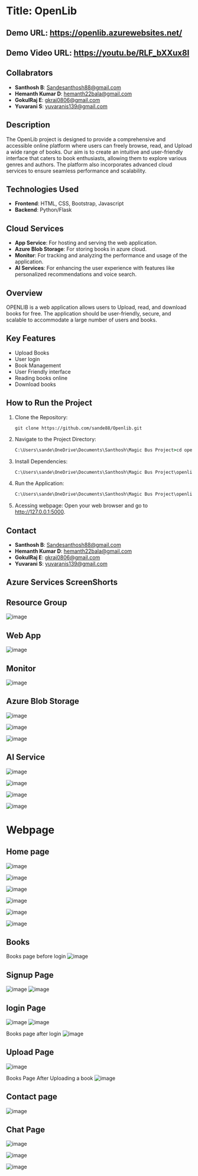 # Title: OpenLib
## Demo URL: https://openlib.azurewebsites.net/
## Demo Video URL: https://youtu.be/RLF_bXXux8I





## Collabrators

- **Santhosh B**: Sandesanthosh88@gmail.com
- **Hemanth Kumar D**: hemanth22bala@gmail.com
- **GokulRaj E**: gkraj0806@gmail.com
- **Yuvarani S**: yuvaranis139@gmail.com


## Description

The OpenLib project is designed to provide a comprehensive and accessible online platform where users can freely browse, read, and Upload a wide range of books. Our aim is to create an intuitive and user-friendly interface that caters to book enthusiasts, allowing them to explore various genres and authors. The platform also incorporates advanced cloud services to ensure seamless performance and scalability.

## Technologies Used

- **Frontend**: HTML, CSS, Bootstrap, Javascript
- **Backend**: Python/Flask

## Cloud Services

- **App Service**: For hosting and serving the web application.
- **Azure Blob Storage**: For storing books in azure cloud.
- **Monitor**: For tracking and analyzing the performance and usage of the application.
- **AI Services**: For enhancing the user experience with features like personalized recommendations and voice search.

## Overview
OPENLIB is a web application allows users to Upload, read, and download books for free. The application should be user-friendly, secure, and scalable to accommodate a large number of users and books.
## Key Features
- Upload Books 
- User login
- Book Management
- User Friendly interface
- Reading books online
- Download books

## How to Run the Project
1. Clone the Repository: 

   ```
   git clone https://github.com/sande88/Openlib.git
   ```


2. Navigate to the Project Directory:

   ```cmd
   C:\Users\sande\OneDrive\Documents\Santhosh\Magic Bus Project>cd openlib
   ```

3. Install Dependencies:
   ```cmd
   C:\Users\sande\OneDrive\Documents\Santhosh\Magic Bus Project\openlib>pip install -r requirements.txt
   ```

4. Run the Application:
   ```cmd
   C:\Users\sande\OneDrive\Documents\Santhosh\Magic Bus Project\openlib>python app.py
   ```

5. Acessing webpage:
   Open your web browser and go to http://127.0.0.1:5000.

## Contact

- **Santhosh B**: Sandesanthosh88@gmail.com
- **Hemanth Kumar D**: hemanth22bala@gmail.com
- **GokulRaj E**: gkraj0806@gmail.com
- **Yuvarani S**: yuvaranis139@gmail.com

## Azure Services ScreenShorts

## Resource Group
![image](https://github.com/sande88/MagicBus/blob/master/openlibreadmemdimages/resourcegroup.png)

## Web App
![image](https://github.com/sande88/MagicBus/blob/master/openlibreadmemdimages/webapp.png)

## Monitor
![image](https://github.com/sande88/MagicBus/blob/master/openlibreadmemdimages/monitor.png)

## Azure Blob Storage
![image](https://github.com/sande88/MagicBus/blob/master/openlibreadmemdimages/storageaccount.png)

![image](https://github.com/sande88/MagicBus/blob/master/openlibreadmemdimages/blobcontainers.png)

![image](https://github.com/sande88/MagicBus/blob/master/openlibreadmemdimages/blobs.png)

## AI Service

![image](https://github.com/sande88/MagicBus/blob/master/openlibreadmemdimages/language.png)

![image](https://github.com/sande88/MagicBus/blob/master/openlibreadmemdimages/languagestudiohome.png)

![image](https://github.com/sande88/MagicBus/blob/master/openlibreadmemdimages/languagestudioquestions.png)

![image](https://github.com/sande88/MagicBus/blob/master/openlibreadmemdimages/languagestudiodeploypage.png)


# Webpage

## Home page
![image](https://github.com/sande88/MagicBus/blob/master/openlibreadmemdimages/homepage1.png)

![image](https://github.com/sande88/MagicBus/blob/master/openlibreadmemdimages/homepage2.png)

![image](https://github.com/sande88/MagicBus/blob/master/openlibreadmemdimages/homepage3.png)

![image](https://github.com/sande88/MagicBus/blob/master/openlibreadmemdimages/homepage4.png)

![image](https://github.com/sande88/MagicBus/blob/master/openlibreadmemdimages/Screenshot%202024-06-06%20153825.png)

![image](https://github.com/sande88/MagicBus/blob/master/openlibreadmemdimages/feedback.png)

## Books
Books page before login
![image](https://github.com/sande88/MagicBus/blob/master/openlibreadmemdimages/bookpage1.png)

## Signup Page
![image](https://github.com/sande88/MagicBus/blob/master/openlibreadmemdimages/registerpage.png)
![image](https://github.com/sande88/MagicBus/blob/master/openlibreadmemdimages/registerpage2.png)


## login Page
![image](https://github.com/sande88/MagicBus/blob/master/openlibreadmemdimages/loginpage1.png)
![image](https://github.com/sande88/MagicBus/blob/master/openlibreadmemdimages/loginpage2.png)


Books page after login
![image](https://github.com/sande88/MagicBus/blob/master/openlibreadmemdimages/bookpageafterlogin.png)

## Upload Page
![image](https://github.com/sande88/MagicBus/blob/master/openlibreadmemdimages/uploadpage1.png)

Books Page After Uploading a book
![image](https://github.com/sande88/MagicBus/blob/master/openlibreadmemdimages/bookpage2.png)

## Contact page
![image](https://github.com/sande88/MagicBus/blob/master/openlibreadmemdimages/contactpage2.png)

## Chat Page
![image](https://github.com/sande88/MagicBus/blob/master/openlibreadmemdimages/chatpage1.png)

![image](https://github.com/sande88/MagicBus/blob/master/openlibreadmemdimages/chatpage2.png)

![image](https://github.com/sande88/MagicBus/blob/master/openlibreadmemdimages/chatpage3.png)

